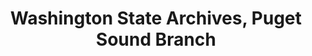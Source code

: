 ---
layout: repo
title: "Washington State Archives, Puget Sound Branch"
id: 25118
permalink: repos/25118/
---